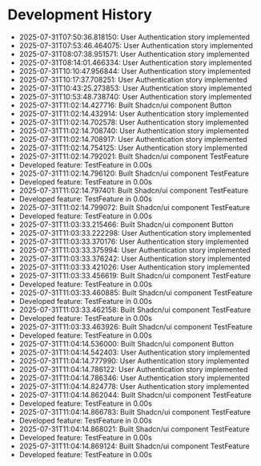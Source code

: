 # Development History

- 2025-07-31T07:50:36.818150: User Authentication story implemented
- 2025-07-31T07:53:46.464075: User Authentication story implemented
- 2025-07-31T08:07:38.951571: User Authentication story implemented
- 2025-07-31T08:14:01.466334: User Authentication story implemented
- 2025-07-31T10:10:47.956844: User Authentication story implemented
- 2025-07-31T10:17:37.708251: User Authentication story implemented
- 2025-07-31T10:43:25.273853: User Authentication story implemented
- 2025-07-31T10:53:48.738740: User Authentication story implemented
- 2025-07-31T11:02:14.427716: Built Shadcn/ui component Button
- 2025-07-31T11:02:14.432914: User Authentication story implemented
- 2025-07-31T11:02:14.702578: User Authentication story implemented
- 2025-07-31T11:02:14.708740: User Authentication story implemented
- 2025-07-31T11:02:14.708917: User Authentication story implemented
- 2025-07-31T11:02:14.754125: User Authentication story implemented
- 2025-07-31T11:02:14.792021: Built Shadcn/ui component TestFeature
- Developed feature: TestFeature in 0.00s
- 2025-07-31T11:02:14.796120: Built Shadcn/ui component TestFeature
- Developed feature: TestFeature in 0.00s
- 2025-07-31T11:02:14.797401: Built Shadcn/ui component TestFeature
- Developed feature: TestFeature in 0.00s
- 2025-07-31T11:02:14.799072: Built Shadcn/ui component TestFeature
- Developed feature: TestFeature in 0.00s
- 2025-07-31T11:03:33.215466: Built Shadcn/ui component Button
- 2025-07-31T11:03:33.222298: User Authentication story implemented
- 2025-07-31T11:03:33.370176: User Authentication story implemented
- 2025-07-31T11:03:33.375994: User Authentication story implemented
- 2025-07-31T11:03:33.376242: User Authentication story implemented
- 2025-07-31T11:03:33.421026: User Authentication story implemented
- 2025-07-31T11:03:33.456619: Built Shadcn/ui component TestFeature
- Developed feature: TestFeature in 0.00s
- 2025-07-31T11:03:33.460885: Built Shadcn/ui component TestFeature
- Developed feature: TestFeature in 0.00s
- 2025-07-31T11:03:33.462158: Built Shadcn/ui component TestFeature
- Developed feature: TestFeature in 0.00s
- 2025-07-31T11:03:33.463926: Built Shadcn/ui component TestFeature
- Developed feature: TestFeature in 0.00s
- 2025-07-31T11:04:14.536000: Built Shadcn/ui component Button
- 2025-07-31T11:04:14.542403: User Authentication story implemented
- 2025-07-31T11:04:14.777990: User Authentication story implemented
- 2025-07-31T11:04:14.786122: User Authentication story implemented
- 2025-07-31T11:04:14.786346: User Authentication story implemented
- 2025-07-31T11:04:14.824778: User Authentication story implemented
- 2025-07-31T11:04:14.862044: Built Shadcn/ui component TestFeature
- Developed feature: TestFeature in 0.00s
- 2025-07-31T11:04:14.866783: Built Shadcn/ui component TestFeature
- Developed feature: TestFeature in 0.00s
- 2025-07-31T11:04:14.868021: Built Shadcn/ui component TestFeature
- Developed feature: TestFeature in 0.00s
- 2025-07-31T11:04:14.869124: Built Shadcn/ui component TestFeature
- Developed feature: TestFeature in 0.00s
